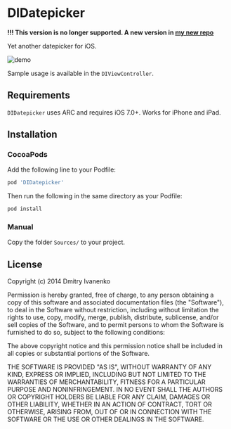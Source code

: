 DIDatepicker
============

**!!! This version is no longer supported. A new version in [my new repo](https://github.com/noxt/ScrollableDatepicker)**

Yet another datepicker for iOS.

![demo](screenshots/screenshot.png)

Sample usage is available in the `DIViewController`.

## Requirements

`DIDatepicker` uses ARC and requires iOS 7.0+. Works for iPhone and iPad.

## Installation

### CocoaPods

Add the following line to your Podfile:

```ruby
pod 'DIDatepicker'
```

Then run the following in the same directory as your Podfile:
```ruby
pod install
```

### Manual

Copy the folder `Sources/` to your project.


## License

Copyright (c) 2014 Dmitry Ivanenko 

Permission is hereby granted, free of charge, to any person obtaining
a copy of this software and associated documentation files (the
"Software"), to deal in the Software without restriction, including
without limitation the rights to use, copy, modify, merge, publish,
distribute, sublicense, and/or sell copies of the Software, and to
permit persons to whom the Software is furnished to do so, subject to
the following conditions:

The above copyright notice and this permission notice shall be
included in all copies or substantial portions of the Software.

THE SOFTWARE IS PROVIDED "AS IS", WITHOUT WARRANTY OF ANY KIND,
EXPRESS OR IMPLIED, INCLUDING BUT NOT LIMITED TO THE WARRANTIES OF
MERCHANTABILITY, FITNESS FOR A PARTICULAR PURPOSE AND
NONINFRINGEMENT. IN NO EVENT SHALL THE AUTHORS OR COPYRIGHT HOLDERS BE
LIABLE FOR ANY CLAIM, DAMAGES OR OTHER LIABILITY, WHETHER IN AN ACTION
OF CONTRACT, TORT OR OTHERWISE, ARISING FROM, OUT OF OR IN CONNECTION
WITH THE SOFTWARE OR THE USE OR OTHER DEALINGS IN THE SOFTWARE.

